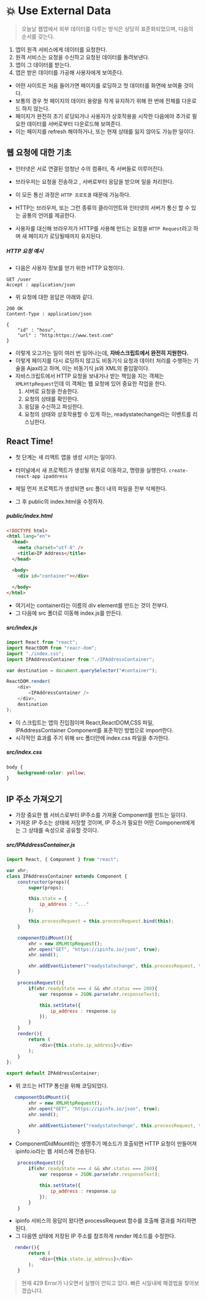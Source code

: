 # 💥 Use External Data

> 오늘날 웹앱에서 외부 데이터를 다루는 방식은 상당히 표준화되었으며, 다음의 순서를 갖는다.
1. 앱이 원격 서비스에게 데이터를 요청한다.
2. 원격 서비스는 요청을 수신하고 요청된 데이터를 돌려보낸다.
3. 앱이 그 데이터를 받는다.
4. 앱은 받은 데이터를 가공해 사용자에게 보여준다.

- 어떤 사이트든 처음 들어가면 페이지를 로딩하고 첫 데이터를 화면에 보여줄 것이다.
- 보통의 경우 첫 페이지의 데이터 용량을 작게 유지하기 위해 한 번에 전체를 다운로드 하지 않는다.
- 페이지가 완전히 초기 로딩되거나 사용자가 상호작용을 시작한 다음에야 추가로 필요한 데이터를 서버로부터 다운로드해 보여준다.
- 이는 페이지를 refresh 해야하거나, 또는 현재 상태를 잃지 않아도 가능한 일이다.

## 웹 요청에 대한 기초
- 인터넷은 서로 연결된 엄청난 수의 컴퓨터, 즉 서버들로 이루어진다.
- 브라우저는 요청을 전송하고 , 서버로부터 응답을 받으며 일을 처리한다.
- 이 모든 통신 과정은 `HTTP 프로토콜` 때문에 가능하다.

- HTTP는 브라우저, 또는 그런 종류의 클라이언트와 인터넷의 서버가 통신 할 수 있는 공통의 언어를 제공한다.
- 사용자를 대신해 브라우저가 HTTP를 사용해 만드는 요청을 `HTTP Request`라고 하며 새 페이지가 로딩될때까지 유지된다.

##### HTTP 요청 예시
- 다음은 사용자 정보를 얻기 위한 HTTP 요청이다.

```
GET /user
Accept : application/json
```

- 위 요청에 대한 응답은 아래와 같다.
```
200 OK
Content-Type : application/json

{
    "id" : "hosu",
    "url" : "http:https://www.test.com"
}
```

- 이렇게 오고가는 일이 여러 번 일어나는데, **자바스크립트에서 완전히 지원한다.**
- 이렇게 페이지를 다시 로딩하지 않고도 비동기식 요청과 데이터 처리를 수행하는 기술을 Ajax라고 하며, 이는 비동기식 js와 XML의 줄임말이다.
- 자바스크립트에서 HTTP 요청을 보내거나 받는 책임을 지는 객체는 `XMLHttpRequest`인데 이 객체는 웹 요청에 있어 중요한 작업을 한다.
    1. 서버로 요청을 전송한다.
    2. 요청의 상태를 확인한다.
    3. 응답을 수신하고 파싱한다.
    4. 요청의 상태와 상호작용할 수 있게 하는, readystatechange라는 이벤트를 리스닝한다.

## React Time!
- 첫 단계는 새 리액트 앱을 생성 시키는 일이다.
- 터미널에서 새 프로젝트가 생성될 위치로 이동하고, 명령을 실행한다.
`create-react-app ipaddress`

- 제일 먼저 프로젝트가 생성되면 src 폴더 내의 파일을 전부 삭제한다.
- 그 후 public의 index.html을 수정하자.

##### public/index.html
```html
<!DOCTYPE html>
<html lang="en">
  <head>
    <meta charset="utf-8" />
    <title>IP Address</title>
  </head>

  <body>
    <div id="container"></div>
  
  </body>
</html>
```
- 여기서는 container라는 이름의 div element를 만드는 것이 전부다.
- 그 다음에 src 폴더로 이동해 index.js를 만든다.

##### src/index.js
```js
import React from "react";
import ReactDOM from "reacr-dom";
import "./index.css";
import IPAddressContainer from "./IPAddressContainer";

var destination = document.querySelector("#container");

ReactDOM.render(
    <div>
        <IPAddressContainer />
    </div>,
    destination
);
```
- 이 스크립트는 앱의 진입점이며 React,ReactDOM,CSS 파일, IPAddressContainer Component를 표준적인 방법으로 import한다.
- 시각적인 효과를 주기 위해 src 폴더안에 index.css 파일을 추가한다.

##### src/index.css
```css
body {
    background-color: yellow;
}
```

## IP 주소 가져오기
- 가장 중요한 웹 서비스로부터 IP주소를 가져올 Component를 만드는 일이다.
- 가져온 IP 주소는 상태에 저장할 것이며, IP 주소가 필요한 어떤 Component에게는 그 상태를 속성으로 공유할 것이다.

##### src/IPAddressContainer.js
```js
import React, { Component } from "react";

var xhr;
class IPAddressContainer extends Component {
    constructor(props){
        super(props);

        this.state = {
            ip_address : "..."
        };

        this.processRequest = this.processRequest.bind(this);
    }

    componentDidMount(){
        xhr = new XMLHttpRequest();
        xhr.open("GET", "https://ipinfo.io/json", true);
        xhr.send();

        xhr.addEventListener("readystatechange", this.processRequest, false);
    }

    processRequest(){
        if(xhr.readyState === 4 && xhr.status === 200){
            var response = JSON.parse(xhr.responseText);

            this.setState({
                ip_address : response.ip
            });
        }
    }
    render(){
        return (
            <div>{this.state.ip_address}</div>
        );
    }
};

export default IPAddressContainer;
```
- 위 코드는 HTTP 통신을 위해 코딩되었다.

```js
   componentDidMount(){
        xhr = new XMLHttpRequest();
        xhr.open("GET", "https://ipinfo.io/json", true);
        xhr.send();

        xhr.addEventListener("readystatechange", this.processRequest, false);
    }
```
- ComponentDidMount라는 생명주기 메소드가 호출되면 HTTP 요청이 만들어져 ipinfo.io라는 웹 서비스에 전송된다.

```js
    processRequest(){
        if(xhr.readyState === 4 && xhr.status === 200){
            var response = JSON.parse(xhr.responseText);

            this.setState({
                ip_address : response.ip
            });
        }
    }
```
- ipinfo 서비스의 응답이 왔다면 processRequest 함수를 호출해 결과를 처리하면 된다.
- 그 다음엔 상태에 저장된 IP 주소를 참조하게 render 메소드를 수정한다.

```js
   render(){
        return (
            <div>{this.state.ip_address}</div>
        );
    }
```

> 현재 429 Error가 나오면서 실행이 안되고 있다. 빠른 시일내에 해결법을 찾아보겠습니다.

